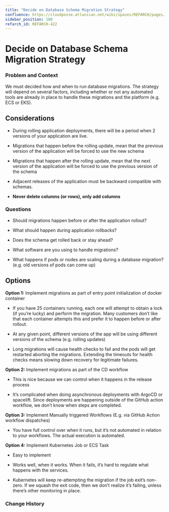 ```yaml
---
title: "Decide on Database Schema Migration Strategy"
confluence: https://cloudposse.atlassian.net/wiki/spaces/REFARCH/pages/1171783759/REFARCH-422+-+Decide+on+Database+Schema+Migration+Strategy
sidebar_position: 100
refarch_id: REFARCH-422
---
```


# Decide on Database Schema Migration Strategy

### Problem and Context
We must decided how and when to run database migrations. The strategy will depend on several factors, including whether or not any automated tools are already in place to handle these migrations and the platform (e.g. ECS or EKS).

## Considerations

- During rolling application deployments, there will be a period when 2 versions of your application are live.

- Migrations that happen before the rolling update, mean that the previous version of the application will be forced to use the new schema

- Migrations that happen after the rolling update, mean that the next version of the application will be forced to use the previous version of the schema

- Adjacent releases of the application must be backward compatible with schemas.

- **Never delete columns (or rows), only add columns**

### Questions

- Should migrations happen before or after the application rollout?

- What should happen during application rollbacks?

- Does the schema get rolled back or stay ahead?

- What software are you using to handle migrations?

- What happens if pods or nodes are scaling during a database migration? (e.g. old versions of pods can come up)

## Options

**Option 1:** Implement migrations as part of entry point initialization of docker container

- If you have 25 containers running, each one will attempt to obtain a lock (if you’re lucky) and perform the migration. Many customers don’t like that each container attempts this and prefer it to happen before or after rollout.

- At any given point, different versions of the app will be using different versions of the schema (e.g. rolling updates)

- Long migrations will cause health checks to fail and the pods will get restarted aborting the migrations. Extending the timeouts for health checks means slowing down recovery for legitimate failures.

**Option 2:** Implement migrations as part of the CD workflow

- This is nice because we can control when it happens in the release process

- It’s complicated when doing asynchronous deployments with ArgoCD or spacelift. Since deployments are happening outside of the GitHub action workflow, we don’t know when steps are completed.

**Option 3:** Implement Manually triggered Workflows (E.g. via GitHub Action workflow dispatches)

- You have full control over when it runs, but it’s not automated in relation to your workflows. The actual execution is automated.

**Option 4:** Implement Kubernetes Job or ECS Task

- Easy to implement

- Works well, when it works. When it fails, it’s hard to regulate what happens with the services.

- Kubernetes will keep re-attempting the migration if the job exit’s non-zero. If we squash the exit code, then we don’t realize it’s failing, unless there’s other monitoring in place.

### Change History


